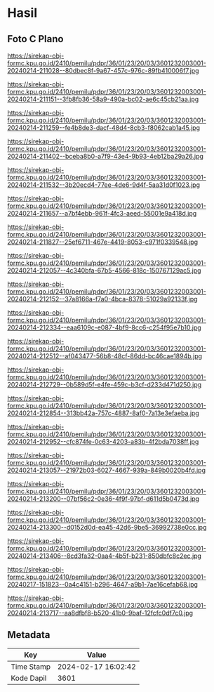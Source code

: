 # Hasil

## Foto C Plano

https://sirekap-obj-formc.kpu.go.id/2410/pemilu/pdpr/36/01/23/20/03/3601232003001-20240214-211028--80dbec8f-9a67-457c-976c-89fb410006f7.jpg

https://sirekap-obj-formc.kpu.go.id/2410/pemilu/pdpr/36/01/23/20/03/3601232003001-20240214-211151--3fb8fb36-58a9-490a-bc02-ae6c45cb21aa.jpg

https://sirekap-obj-formc.kpu.go.id/2410/pemilu/pdpr/36/01/23/20/03/3601232003001-20240214-211259--fe4b8de3-dacf-48d4-8cb3-f8062cab1a45.jpg

https://sirekap-obj-formc.kpu.go.id/2410/pemilu/pdpr/36/01/23/20/03/3601232003001-20240214-211402--bceba8b0-a7f9-43e4-9b93-4eb12ba29a26.jpg

https://sirekap-obj-formc.kpu.go.id/2410/pemilu/pdpr/36/01/23/20/03/3601232003001-20240214-211532--3b20ecd4-77ee-4de6-9d4f-5aa31d0f1023.jpg

https://sirekap-obj-formc.kpu.go.id/2410/pemilu/pdpr/36/01/23/20/03/3601232003001-20240214-211657--a7bf4ebb-961f-4fc3-aeed-55001e9a418d.jpg

https://sirekap-obj-formc.kpu.go.id/2410/pemilu/pdpr/36/01/23/20/03/3601232003001-20240214-211827--25ef6711-467e-4419-8053-c971f0339548.jpg

https://sirekap-obj-formc.kpu.go.id/2410/pemilu/pdpr/36/01/23/20/03/3601232003001-20240214-212057--4c340bfa-67b5-4566-818c-150767129ac5.jpg

https://sirekap-obj-formc.kpu.go.id/2410/pemilu/pdpr/36/01/23/20/03/3601232003001-20240214-212152--37a8166a-f7a0-4bca-8378-51029a92133f.jpg

https://sirekap-obj-formc.kpu.go.id/2410/pemilu/pdpr/36/01/23/20/03/3601232003001-20240214-212334--eaa6109c-e087-4bf9-8cc6-c254f95e7b10.jpg

https://sirekap-obj-formc.kpu.go.id/2410/pemilu/pdpr/36/01/23/20/03/3601232003001-20240214-212512--af043477-56b8-48cf-86dd-bc46cae1894b.jpg

https://sirekap-obj-formc.kpu.go.id/2410/pemilu/pdpr/36/01/23/20/03/3601232003001-20240214-212729--0b589d5f-e4fe-459c-b3cf-d233d471d250.jpg

https://sirekap-obj-formc.kpu.go.id/2410/pemilu/pdpr/36/01/23/20/03/3601232003001-20240214-212854--313bb42a-757c-4887-8af0-7a13e3efaeba.jpg

https://sirekap-obj-formc.kpu.go.id/2410/pemilu/pdpr/36/01/23/20/03/3601232003001-20240214-212952--cfc874fe-0c63-4203-a83b-4f2bda7038ff.jpg

https://sirekap-obj-formc.kpu.go.id/2410/pemilu/pdpr/36/01/23/20/03/3601232003001-20240214-213057--21972b03-6027-4667-939a-849b0020b4fd.jpg

https://sirekap-obj-formc.kpu.go.id/2410/pemilu/pdpr/36/01/23/20/03/3601232003001-20240214-213200--07bf56c2-0e36-4f9f-97bf-d611d5b0473d.jpg

https://sirekap-obj-formc.kpu.go.id/2410/pemilu/pdpr/36/01/23/20/03/3601232003001-20240214-213300--d0152d0d-ea45-42d6-9be5-36992738e0cc.jpg

https://sirekap-obj-formc.kpu.go.id/2410/pemilu/pdpr/36/01/23/20/03/3601232003001-20240214-213406--8cd3fa32-0aa4-4b5f-b231-850dbfc8c2ec.jpg

https://sirekap-obj-formc.kpu.go.id/2410/pemilu/pdpr/36/01/23/20/03/3601232003001-20240217-151823--0a4c4151-b296-4647-a9b1-7ae16cefab68.jpg

https://sirekap-obj-formc.kpu.go.id/2410/pemilu/pdpr/36/01/23/20/03/3601232003001-20240214-213717--aa8dfbf8-b520-41b0-9baf-12fcfc0df7c0.jpg


## Metadata

| Key        | Value               |
| ---------- | ------------------- |
| Time Stamp | 2024-02-17 16:02:42 |
| Kode Dapil | 3601                |



